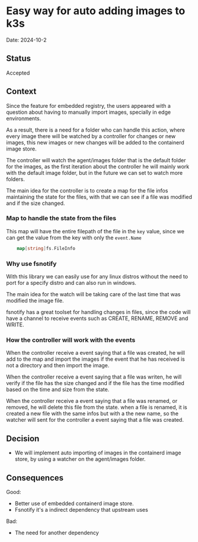 # Easy way for auto adding images to k3s

Date: 2024-10-2

## Status

Accepted

## Context

Since the feature for embedded registry, the users appeared with a question about having to manually import images, specially in edge environments.

As a result, there is a need for a folder who can handle this action, where every image there will be watched by a controller for changes or new images, this new images or new changes will be added to the containerd image store.

The controller will watch the agent/images folder that is the default folder for the images, as the first iteration about the controller he will mainly work with the default image folder, but in the future we can set to watch more folders.

The main idea for the controller is to create a map for the file infos maintaining the state for the files, with that we can see if a file was modified and if the size changed.

### Map to handle the state from the files

This map will have the entire filepath of the file in the `key` value, since we can get the value from the key with only the `event.Name`

```go
    map[string]fs.FileInfo
```

### Why use fsnotify

With this library we can easily use for any linux distros without the need to port for a specify distro and can also run in windows.

The main idea for the watch will be taking care of the last time that was modified the image file.

fsnotify has a great toolset for handling changes in files, since the code will have a channel to receive events such as CREATE, RENAME, REMOVE and WRITE.

### How the controller will work with the events

When the controller receive a event saying that a file was created, he will add to the map and import the images if the event that he has received is not a directory and then import the image.

When the controller receive a event saying that a file was writen, he will verify if the file has the size changed and if the file has the time modified based on the time and size from the state.

When the controller receive a event saying that a file was renamed, or removed, he will delete this file from the state. when a file is renamed, it is created a new file with the same infos but with a the new name, so the watcher will sent for the controller a event saying that a file was created.

## Decision

- We will implement auto importing of images in the containerd image store, by using a watcher on the agent/images folder.

## Consequences

Good:
- Better use of embedded containerd image store.
- Fsnotify it's a indirect dependency that upstream uses

Bad:
- The need for another dependency